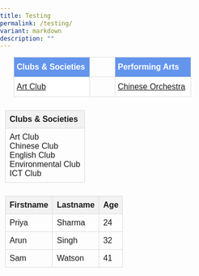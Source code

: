 ```yaml
---
title: Testing
permalink: /testing/
variant: markdown
description: ""
---
```

<style type="text/css">
.tg  {border-spacing:0;margin:0px auto;}
.tg td{font-family:Arial, sans-serif;font-size:16px;
  overflow:hidden;padding:10px 5px;word-break:normal;}
.tg th{font-family:Arial, sans-serif;font-size:16px;
  font-weight:normal;overflow:hidden;padding:10px 5px;word-break:normal;}
.tg .tg-yhj3{background-color:#FFF;color:#0C463A;text-align:left;vertical-align:middle}
.tg .tg-feqv{background-color:#6495ED;color:#666;font-weight:bold;text-align:left;vertical-align:middle}
</style>

<table class="tg" style="undefined;table-layout: fixed; width: 450px">
<colgroup>
<col style="width: 150px">
<col style="width: 50px">
<col style="width: 150px">	
</colgroup>

<tbody>
  <tr>
    <td class="tg-feqv"><span style="color:#FFFFFF;background-color:#6495ED">Clubs &amp; Societies</span></td>
		 <td border="0"></td>
    <td class="tg-feqv"><span style="color:#FFFFFF;background-color:#6495ED">Performing Arts</span></td>
  </tr>
		<tr>
    <td class="tg-yhj3"><a href="/cca-english-club/">Art Club</a></td>
			 <td border="0"></td>
    <td class="tg-yhj3"><a href="/cca-english-club/">Chinese Orchestra</a></td>
	</tr>
</tbody>
</table>


<style type="text/css">
body { 
font-family: Arial, sans-serif; 
margin: 0; 
padding: 0; 
} 

.table-container { 
display: flex; 
flex-wrap: wrap; 
justify-content: space-between; 
margin: 10px; 
} 

.table { 
border-collapse: collapse; 
margin-bottom: 10px; 
} 

th, 
td { 
border: 1px solid #ddd; 
padding: 8px; 
text-align: left; 
} 

th { 
background-color: #f2f2f2; 
} 
} 
</style> 

 
<div class="table-container"> 
<table class="table"> 
	
<tbody>
<tr> 
<th>Clubs &amp; Societies</th> 
</tr> 
	
<tr> 
<td>Art Club<br>Chinese Club<br>English Club<br>Environmental Club<br>ICT Club</td>
</tr> 
</tbody>
</table> 

<table class="table"> 
<tbody><tr> 
<th>Firstname</th> 
<th>Lastname</th> 
<th>Age</th> 
</tr> 

<tr> 
<td>Priya</td> 
<td>Sharma</td> 
<td>24</td> 
</tr> 
			
<tr> 
<td>Arun</td> 
<td>Singh</td> 
<td>32</td> 
</tr> 

<tr> 
<td>Sam</td> 
<td>Watson</td> 
<td>41</td> 
</tr> 
</tbody></table> 
</div>